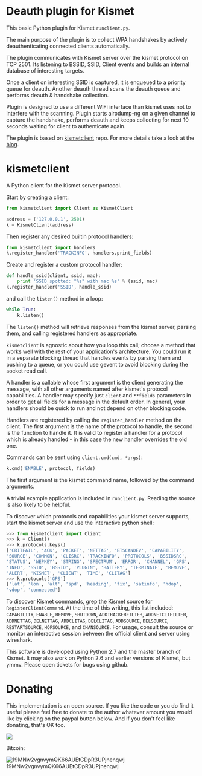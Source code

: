 Deauth plugin for Kismet
============

This basic Python plugin for Kismet `runclient.py`.

The main purpose of the plugin is to collect WPA handshakes by actively deauthenticating
connected clients automatically.

The plugin communicates with Kismet server over the kismet protocol on TCP 2501.
Its listening to BSSID, SSID, Client events and builds an internal database of interesting targets.

Once a client on interesting SSID is captured, it is enqueued to a priority queue for deauth.
Another deauth thread scans the deauth queue and performs deauth & handshake collection.

Plugin is designed to use a different WiFi interface than kismet uses not to interfere with the scanning.
Plugin starts airodump-ng on a given channel to capture the handshake, performs deauth and keeps collecting for next
10 seconds waiting for client to authenticate again.

The plugin is based on [kismetclient] repo. For more details take a look at the
[blog](https://deadcode.me/blog/2016/11/05/Active-Deauth-Kismet-Wardriving.html).

kismetclient
============

A Python client for the Kismet server protocol.

Start by creating a client:

```python
from kismetclient import Client as KismetClient

address = ('127.0.0.1', 2501)
k = KismetClient(address)
```

Then register any desired builtin protocol handlers:

```python
from kismetclient import handlers
k.register_handler('TRACKINFO', handlers.print_fields)
```

Create and register a custom protocol handler:

```python
def handle_ssid(client, ssid, mac):
    print 'SSID spotted: "%s" with mac %s' % (ssid, mac)
k.register_handler('SSID', handle_ssid)
```

and call the `listen()` method in a loop:

```python
while True:
    k.listen()
```

The `listen()` method will retrieve responses from the kismet server,
parsing them, and calling registered handlers as appropriate.

`kismetclient` is agnostic about how you loop this call; choose a
method that works well with the rest of your application's
architecture. You could run it in a separate blocking thread that
handles events by parsing them and pushing to a queue, or you could
use gevent to avoid blocking during the socket read call.

A handler is a callable whose first argument is the client generating
the message, with all other arguments named after kismet's protocol
capabilities.  A handler may specify just `client` and `**fields`
parameters in order to get all fields for a message in the default
order.  In general, your handlers should be quick to run and not
depend on other blocking code.

Handlers are registered by calling the `register_handler` method on
the client. The first argument is the name of the protocol to handle,
the second is the function to handle it. It is valid to register a
handler for a protocol which is already handled - in this case the new
handler overrides the old one.

Commands can be sent using `client.cmd(cmd, *args)`:

```python
k.cmd('ENABLE', protocol, fields)
```

The first argument is the kismet command name, followed by the
command arguments.

A trivial example application is included in `runclient.py`. Reading
the source is also likely to be helpful.

To discover which protocols and capabilities your kismet server
supports, start the kismet server and use the interactive python
shell:

```python
>>> from kismetclient import Client
>>> k = Client()
>>> k.protocols.keys()
['CRITFAIL', 'ACK', 'PACKET', 'NETTAG', 'BTSCANDEV', 'CAPABILITY',
'SOURCE', 'COMMON', 'CLISRC', 'TRACKINFO', 'PROTOCOLS', 'BSSIDSRC',
'STATUS', 'WEPKEY', 'STRING', 'SPECTRUM', 'ERROR', 'CHANNEL', 'GPS',
'INFO', 'SSID', 'BSSID', 'PLUGIN', 'BATTERY', 'TERMINATE', 'REMOVE',
'ALERT', 'KISMET', 'CLIENT', 'TIME', 'CLITAG']
>>> k.protocols['GPS']
['lat', 'lon', 'alt', 'spd', 'heading', 'fix', 'satinfo', 'hdop',
'vdop', 'connected']
```

To discover Kismet commands, grep the Kismet source for
`RegisterClientCommand`. At the time of this writing, this list
included: `CAPABILITY`, `ENABLE`, `REMOVE`, `SHUTDOWN`,
`ADDTRACKERFILTER`, `ADDNETCLIFILTER`, `ADDNETTAG`, `DELNETTAG`,
`ADDCLITAG`, `DELCLITAG`, `ADDSOURCE`, `DELSOURCE`, `RESTARTSOURCE`,
`HOPSOURCE`, and `CHANSOURCE`. For usage, consult the source or monitor an
interactive session between the official client and server using
wireshark.

This software is developed using Python 2.7 and the master branch of
Kismet. It may also work on Python 2.6 and earlier versions of Kismet,
but ymmv. Please open tickets for bugs using github.

[kismetclient]: https://github.com/PaulMcMillan/kismetclient

Donating
========

This implementation is an open source. If you like the code or you do find it useful please feel free to donate to the
author whatever amount you would like by clicking on the paypal button below.
And if you don't feel like donating, that's OK too.

[![](https://www.paypalobjects.com/en_US/i/btn/btn_donateCC_LG.gif)](https://www.paypal.com/cgi-bin/webscr?cmd=_donations&business=XK6RLD768RGGJ&lc=SK&item_name=ph4r05&item_number=kismet%2ddeauth%2dwpa2%2dhandshake%2dplugin&currency_code=EUR&bn=PP%2dDonationsBF%3abtn_donateCC_LG%2egif%3aNonHosted)

Bitcoin:

![19MNw2vgnvymQK66AUEtCDpR3UPjnenqwj](https://deadcode.me/btc-kismet.png)<br />19MNw2vgnvymQK66AUEtCDpR3UPjnenqwj
